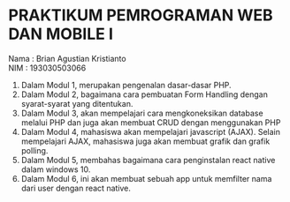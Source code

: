 # PRAKTIKUM PEMROGRAMAN WEB DAN MOBILE I

Nama : Brian Agustian Kristianto <br>
NIM  : 193030503066

1. Dalam Modul 1, merupakan pengenalan dasar-dasar PHP.
2. Dalam Modul 2, bagaimana cara pembuatan Form Handling dengan syarat-syarat yang ditentukan.
3. Dalam Modul 3, akan mempelajari cara mengkoneksikan database melalui PHP dan juga akan membuat CRUD dengan menggunakan PHP
4. Dalam Modul 4, mahasiswa akan mempelajari javascript (AJAX). Selain mempelajari AJAX, mahasiswa juga akan membuat grafik dan grafik polling.
5. Dalam Modul 5, membahas bagaimana cara penginstalan react native dalam windows 10.
6. Dalam Modul 6, ini akan membuat sebuah app untuk memfilter nama dari user dengan react native.
